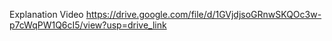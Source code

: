
Explanation Video
https://drive.google.com/file/d/1GVjdjsoGRnwSKQOc3w-p7cWqPW1Q6cI5/view?usp=drive_link
